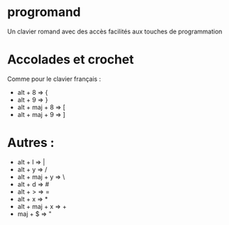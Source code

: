 progromand
==========

Un clavier romand avec des accès facilités aux touches de programmation

# Accolades et crochet
Comme pour le clavier français :
* alt + 8 => {
* alt + 9 => }
* alt + maj + 8 => [
* alt + maj + 9 => ]

# Autres :
- alt + l => |
- alt + y => /
- alt + maj + y => \
- alt + d => #
- alt + > => =
- alt + x => *
- alt + maj + x => +
- maj + $ => "